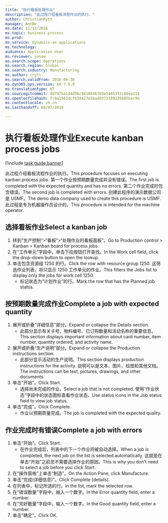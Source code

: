 ```yaml
--- 
title: "执行看板处理作业"
description: "此过程介绍看板流程作业的执行。"
author: ChristianRytt
manager: AnnBe
ms.date: 11/11/2016
ms.topic: business-process
ms.prod: 
ms.service: dynamics-ax-applications
ms.technology: 
audience: Application User
ms.reviewer: josaw
ms.search.scope: Operations
ms.search.region: Global
ms.search.industry: Manufacturing
ms.author: crytt
ms.search.validFrom: 2016-06-30
ms.dyn365.ops.version: AX 7.0.0
ms.translationtype: HT
ms.sourcegitcommit: d9747ba144d56c9410846769e5465372c89ea111
ms.openlocfilehash: fc9a1562dcf638427e5bad0372189135605bec9e
ms.contentlocale: zh-cn
ms.lasthandoff: 08/07/2018

---
```

# <a name="execute-kanban-process-jobs"></a><span data-ttu-id="61d11-103">执行看板处理作业</span><span class="sxs-lookup"><span data-stu-id="61d11-103">Execute kanban process jobs</span></span>

[!include [task guide banner](../../includes/task-guide-banner.md)]

<span data-ttu-id="61d11-104">此过程介绍看板流程作业的执行。</span><span class="sxs-lookup"><span data-stu-id="61d11-104">This procedure focuses on executing kanban process jobs.</span></span> <span data-ttu-id="61d11-105">第一个作业按预期数量完成并没有错误。</span><span class="sxs-lookup"><span data-stu-id="61d11-105">The first job is completed with the expected quantity and has no errors.</span></span> <span data-ttu-id="61d11-106">第二个作业完成时包含错误。</span><span class="sxs-lookup"><span data-stu-id="61d11-106">The second job is completed with errors.</span></span> <span data-ttu-id="61d11-107">创建此程序的演示数据公司是 USMF。</span><span class="sxs-lookup"><span data-stu-id="61d11-107">The demo data company used to create this procedure is USMF.</span></span> <span data-ttu-id="61d11-108">此过程是专为机器操作员设计的。</span><span class="sxs-lookup"><span data-stu-id="61d11-108">This procedure is intended for the machine operator.</span></span>


## <a name="select-a-kanban-job"></a><span data-ttu-id="61d11-109">选择看板作业</span><span class="sxs-lookup"><span data-stu-id="61d11-109">Select a kanban job</span></span>
1. <span data-ttu-id="61d11-110">转到“生产控制”>“看板”>“处理作业的看板面板”。</span><span class="sxs-lookup"><span data-stu-id="61d11-110">Go to Production control > Kanban > Kanban board for process jobs.</span></span>
2. <span data-ttu-id="61d11-111">在“工作单元”字段中，单击下拉按钮打开查找。</span><span class="sxs-lookup"><span data-stu-id="61d11-111">In the Work cell field, click the drop-down button to open the lookup.</span></span>
3. <span data-ttu-id="61d11-112">单击包含资源组 1250 的行。</span><span class="sxs-lookup"><span data-stu-id="61d11-112">Click the row with resource group 1250.</span></span> <span data-ttu-id="61d11-113">这筛选作业列表，将只显示 1250 工作单元的作业。</span><span class="sxs-lookup"><span data-stu-id="61d11-113">This filters the Jobs list to display only the jobs for work cell 1250.</span></span>
    * <span data-ttu-id="61d11-114">标记状态为“计划作业”的行。</span><span class="sxs-lookup"><span data-stu-id="61d11-114">Mark the row that has the Planned job status.</span></span>  

## <a name="complete-a-job-with-expected-quantity"></a><span data-ttu-id="61d11-115">按预期数量完成作业</span><span class="sxs-lookup"><span data-stu-id="61d11-115">Complete a job with expected quantity</span></span>
1. <span data-ttu-id="61d11-116">展开或折叠“详细信息”部分。</span><span class="sxs-lookup"><span data-stu-id="61d11-116">Expand or collapse the Details section.</span></span>
    * <span data-ttu-id="61d11-117">此部分显示有关卡号、物料编号、已订购数量和活动名称的重要信息。</span><span class="sxs-lookup"><span data-stu-id="61d11-117">This section displays important information about card number, item number, quantity ordered, and activity name.</span></span>  
2. <span data-ttu-id="61d11-118">展开或折叠“生产说明”部分。</span><span class="sxs-lookup"><span data-stu-id="61d11-118">Expand or collapse the Production instructions section.</span></span>
    * <span data-ttu-id="61d11-119">此部分显示活动的生产说明。</span><span class="sxs-lookup"><span data-stu-id="61d11-119">This section displays production instructions for the activity.</span></span> <span data-ttu-id="61d11-120">说明可以是文本、图片、绘图和其他文档。</span><span class="sxs-lookup"><span data-stu-id="61d11-120">The instructions can be text, pictures, drawings, and other documents.</span></span>  
3. <span data-ttu-id="61d11-121">单击“开始”。</span><span class="sxs-lookup"><span data-stu-id="61d11-121">Click Start.</span></span>
    * <span data-ttu-id="61d11-122">选择尚未完成的作业。</span><span class="sxs-lookup"><span data-stu-id="61d11-122">Select a job that is not completed.</span></span> <span data-ttu-id="61d11-123">使用“作业状态”字段中的状态图标查看作业状态。</span><span class="sxs-lookup"><span data-stu-id="61d11-123">Use status icons in the Job status field to view job status.</span></span>      
4. <span data-ttu-id="61d11-124">单击“完成”。</span><span class="sxs-lookup"><span data-stu-id="61d11-124">Click Complete.</span></span>
    * <span data-ttu-id="61d11-125">作业以预期质量完成。</span><span class="sxs-lookup"><span data-stu-id="61d11-125">The job is completed with the expected quality.</span></span>  

## <a name="complete-a-job-with-errors"></a><span data-ttu-id="61d11-126">作业完成时有错误</span><span class="sxs-lookup"><span data-stu-id="61d11-126">Complete a job with errors</span></span>
1. <span data-ttu-id="61d11-127">单击“开始”。</span><span class="sxs-lookup"><span data-stu-id="61d11-127">Click Start.</span></span>
    * <span data-ttu-id="61d11-128">在作业完成后，列表中的下一个作业将被自动选择。</span><span class="sxs-lookup"><span data-stu-id="61d11-128">When a job is completed, the next job on the list is selected automatically.</span></span> <span data-ttu-id="61d11-129">这就是在单击“开始”之前您不需要选择作业的原因。</span><span class="sxs-lookup"><span data-stu-id="61d11-129">This is why you don't need to select a job before you click Start.</span></span>  
2. <span data-ttu-id="61d11-130">在“操作窗格”上单击“制造”。</span><span class="sxs-lookup"><span data-stu-id="61d11-130">On the Action Pane, click Manufacture.</span></span>
3. <span data-ttu-id="61d11-131">单击“完成(详细信息)”。</span><span class="sxs-lookup"><span data-stu-id="61d11-131">Click Complete (details).</span></span>
4. <span data-ttu-id="61d11-132">在列表中，标记所选的行。</span><span class="sxs-lookup"><span data-stu-id="61d11-132">In the list, mark the selected row.</span></span>
5. <span data-ttu-id="61d11-133">在“错误数量”字段中，输入一个数字。</span><span class="sxs-lookup"><span data-stu-id="61d11-133">In the Error quantity field, enter a number.</span></span>
6. <span data-ttu-id="61d11-134">在“完好数量”字段中，输入一个数字。</span><span class="sxs-lookup"><span data-stu-id="61d11-134">In the Good quantity field, enter a number.</span></span>
7. <span data-ttu-id="61d11-135">单击“确定”。</span><span class="sxs-lookup"><span data-stu-id="61d11-135">Click OK.</span></span>



